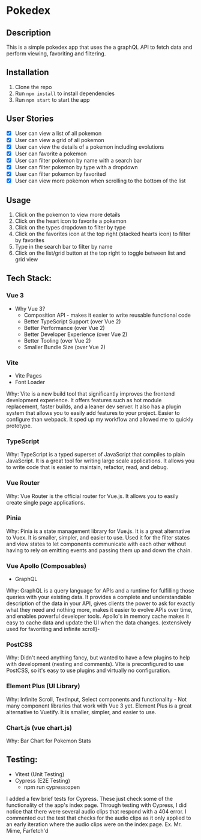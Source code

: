 # Pokedex

## Description

This is a simple pokedex app that uses the a graphQL API to fetch data and perform viewing, favoriting and filtering.


## Installation

1. Clone the repo
2. Run `npm install` to install dependencies
3. Run `npm start` to start the app

## User Stories

- [x] User can view a list of all pokemon
- [x] User can view a grid of all pokemon
- [x] User can view the details of a pokemon including evolutions
- [x] User can favorite a pokemon
- [x] User can filter pokemon by name with a search bar
- [x] User can filter pokemon by type with a dropdown
- [x] User can filter pokemon by favorited
- [x] User can view more pokemon when scrolling to the bottom of the list

## Usage

1. Click on the pokemon to view more details
2. Click on the heart icon to favorite a pokemon
3. Click on the types dropdown to filter by type
4. Click on the favorites icon at the top right (stacked hearts icon) to filter by favorites
5. Type in the search bar to filter by name
6. Click on the list/grid button at the top right to toggle between list and grid view

## Tech Stack:

### Vue 3

- Why Vue 3?
	- Composition API - makes it easier to write reusable functional code
	- Better TypeScript Support (over Vue 2)
	- Better Performance (over Vue 2)
	- Better Developer Experience (over Vue 2)
	- Better Tooling (over Vue 2)
	- Smaller Bundle Size (over Vue 2)

### Vite

- Vite Pages
- Font Loader

Why: Vite is a new build tool that significantly improves the frontend development experience. It offers features such as hot module replacement, faster builds, and a leaner dev server. It also has a plugin system that allows you to easily add features to your project. Easier to configure than webpack. It sped up my workflow and allowed me to quickly prototype.

### TypeScript

Why: TypeScript is a typed superset of JavaScript that compiles to plain JavaScript. It is a great tool for writing large scale applications. It allows you to write code that is easier to maintain, refactor, read, and debug.

### Vue Router

Why: Vue Router is the official router for Vue.js. It allows you to easily create single page applications.

### Pinia

Why: Pinia is a state management library for Vue.js. It is a great alternative to Vuex. It is smaller, simpler, and easier to use. Used it for the filter states and view states to let components communicate with each other without having to rely on emitting events and passing them up and down the chain.

### Vue Apollo (Composables)

- GraphQL

Why: GraphQL is a query language for APIs and a runtime for fulfilling those queries with your existing data. It provides a complete and understandable description of the data in your API, gives clients the power to ask for exactly what they need and nothing more, makes it easier to evolve APIs over time, and enables powerful developer tools. Apollo's in memory cache makes it easy to cache data and update the UI when the data changes. (extensively used for favoriting and infinite scroll)-

### PostCSS

Why: Didn't need anything fancy, but wanted to have a few plugins to help with development (nesting and comments). VIte is preconfigured to use PostCSS, so it's easy to use plugins and virtually no configuration.

### Element Plus (UI Library)

Why: Infinite Scroll, TextInput, Select components and functionality - Not many component libraries that work with Vue 3 yet. Element Plus is a great alternative to Vuetify. It is smaller, simpler, and easier to use.

### Chart.js (vue chart.js)

Why: Bar Chart for Pokemon Stats

## Testing:

- Vitest (Unit Testing)
- Cypress (E2E Testing)
	- npm run cypress:open

I added a few brief tests for Cypress. These just check some of the functionality of the app's index page. Through testing with Cypress, I did notice that there were several audio clips that respond with a 404 error. I commented out the test that checks for the audio clips as it only applied to an early iteration where the audio clips were on the index page.
Ex. Mr. Mime, Farfetch'd